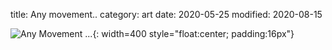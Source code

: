 title: Any movement..
category: art
date: 2020-05-25
modified: 2020-08-15

![Any Movement ...]({static}/images/universe/anymovement.png){: width=400 style="float:center; padding:16px"}
